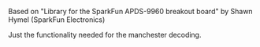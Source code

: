 Based on "Library for the SparkFun APDS-9960 breakout board" by Shawn Hymel (SparkFun Electronics)

Just the functionality needed for the manchester decoding.